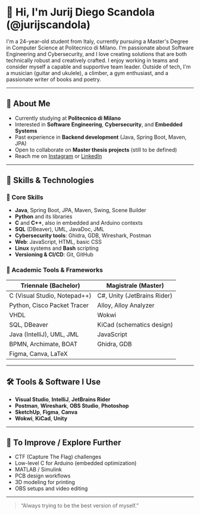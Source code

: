 # 👋 Hi, I'm Jurij Diego Scandola (@jurijscandola)

I'm a 24-year-old student from Italy, currently pursuing a Master's Degree in Computer Science at Politecnico di Milano.
I'm passionate about Software Engineering and Cybersecurity, and I love creating solutions that are both technically robust and creatively crafted.
I enjoy working in teams and consider myself a capable and supportive team leader. Outside of tech, I'm a musician (guitar and ukulele), a climber, a gym enthusiast, and a passionate writer of books and poetry.


---

## 🚀 About Me

- Currently studying at **Politecnico di Milano**
- Interested in **Software Engineering**, **Cybersecurity**, and **Embedded Systems**
- Past experience in **Backend development** (Java, Spring Boot, Maven, JPA)
- Open to collaborate on **Master thesis projects** (still to be defined)
- Reach me on [Instagram](https://instagram.com/ju.rassico) or [LinkedIn](https://www.linkedin.com/in/jurij-diego-scandola-8b5754179/)

---

## 🧠 Skills & Technologies

### 📍 Core Skills
- **Java**, Spring Boot, JPA, Maven, Swing, Scene Builder
- **Python** and its libraries
- **C** and **C++**, also in embedded and Arduino contexts
- **SQL** (DBeaver), UML, JavaDoc, JML
- **Cybersecurity tools**: Ghidra, GDB, Wireshark, Postman
- **Web**: JavaScript, HTML, basic CSS
- **Linux** systems and **Bash** scripting
- **Versioning & CI/CD**: Git, GitHub

### 🎯 Academic Tools & Frameworks

| Triennale (Bachelor)          | Magistrale (Master)               |
|-------------------------------|-----------------------------------|
| C (Visual Studio, Notepad++)  | C#, Unity (JetBrains Rider)       |
| Python, Cisco Packet Tracer   | Alloy, Alloy Analyzer             |
| VHDL                          | Wokwi                            |
| SQL, DBeaver                  | KiCad (schematics design)         |
| Java (IntelliJ), UML, JML     | JavaScript                        |
| BPMN, Archimate, BOAT         | Ghidra, GDB                       |
| Figma, Canva, LaTeX           |                                   |

---

## 🛠️ Tools & Software I Use

- **Visual Studio**, **IntelliJ**, **JetBrains Rider**
- **Postman**, **Wireshark**, **OBS Studio**, **Photoshop**
- **SketchUp**, **Figma**, **Canva**
- **Wokwi**, **KiCad**, **Unity**

---

## 📌 To Improve / Explore Further

- CTF (Capture The Flag) challenges
- Low-level C for Arduino (embedded optimization)
- MATLAB / Simulink
- PCB design workflows
- 3D modeling for printing
- OBS setups and video editing

---

> “Always trying to be the best version of myself.”
<!---
jurijscandola/jurijscandola is a ✨ special ✨ repository because its `README.md` (this file) appears on your GitHub profile.
You can click the Preview link to take a look at your changes.
--->
